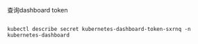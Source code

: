 

查询dashboard token 
```shell

kubectl describe secret kubernetes-dashboard-token-sxrnq -n kubernetes-dashboard
```


